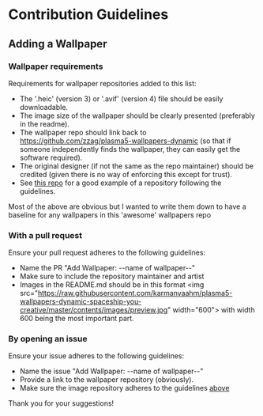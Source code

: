 # Contribution Guidelines

## Adding a Wallpaper

### Wallpaper requirements

Requirements for wallpaper repositories added to this list:
- The '.heic' (version 3) or '.avif' (version 4) file should be easily downloadable.
- The image size of the wallpaper should be clearly presented (preferably in the readme).
- The wallpaper repo should link back to <https://github.com/zzag/plasma5-wallpapers-dynamic> (so that if someone independently finds the wallpaper, they can easily get the software required).
- The original designer (if not the same as the repo maintainer) should be credited (given there is no way of enforcing this except for trust).
- See [this repo](https://github.com/aerfanr/fedora-33-kde-dynamic-wallpaper/tree/12fe837e0df4e352a19949b21fd922a087b0bb3c) for a good example of a repository following the guidelines.

Most of the above are obvious but I wanted to write them down to have a baseline for any wallpapers in this 'awesome' wallpapers repo  

### With a pull request

Ensure your pull request adheres to the following guidelines:

- Name the PR "Add Wallpaper: --name of wallpaper--"
- Make sure to include the repository maintainer and artist
- Images in the README.md should be in this format \<img src="https://raw.githubusercontent.com/karmanyaahm/plasma5-wallpapers-dynamic-spaceship-you-creative/master/contents/images/preview.jpg" width="600"\> with width 600 being the most important part.

### By opening an issue

Ensure your issue adheres to the following guidelines:

- Name the issue "Add Wallpaper: --name of wallpaper--"
- Provide a link to the wallpaper repository (obviously).
- Make sure the image repository adheres to the guidelines [above](#wallpaper-requirements)

  
  
Thank you for your suggestions!
